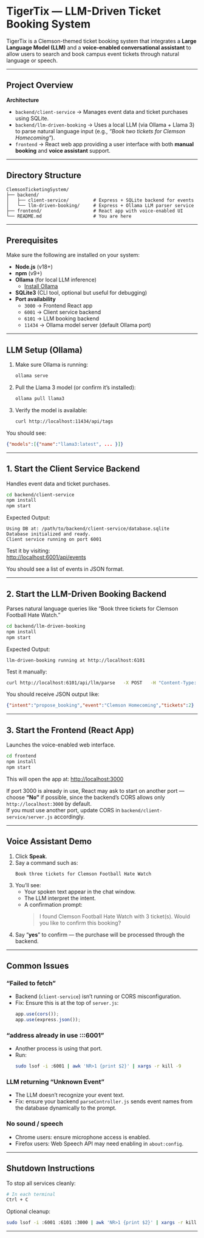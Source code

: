 # TigerTix — LLM-Driven Ticket Booking System

TigerTix is a Clemson-themed ticket booking system that integrates a **Large Language Model (LLM)** and a **voice-enabled conversational assistant** to allow users to search and book campus event tickets through natural language or speech.

---

## Project Overview

**Architecture**
- `backend/client-service` → Manages event data and ticket purchases using SQLite.
- `backend/llm-driven-booking` → Uses a local LLM (via Ollama + Llama 3) to parse natural language input (e.g., *“Book two tickets for Clemson Homecoming”*).
- `frontend` → React web app providing a user interface with both **manual booking** and **voice assistant** support.

---

## Directory Structure

```
ClemsonTicketingSystem/
├── backend/
│   ├── client-service/         # Express + SQLite backend for events
│   └── llm-driven-booking/     # Express + Ollama LLM parser service
├── frontend/                   # React app with voice-enabled UI
└── README.md                   # You are here
```

---

## Prerequisites

Make sure the following are installed on your system:

- **Node.js** (v18+)
- **npm** (v9+)
- **Ollama** (for local LLM inference)
  - [Install Ollama](https://ollama.ai/download)
- **SQLite3** (CLI tool, optional but useful for debugging)
- **Port availability**
  - `3000` → Frontend React app  
  - `6001` → Client service backend  
  - `6101` → LLM booking backend  
  - `11434` → Ollama model server (default Ollama port)

---

## LLM Setup (Ollama)

1. Make sure Ollama is running:
   ```bash
   ollama serve
   ```

2. Pull the Llama 3 model (or confirm it’s installed):
   ```bash
   ollama pull llama3
   ```

3. Verify the model is available:
   ```bash
   curl http://localhost:11434/api/tags
   ```

You should see:
```json
{"models":[{"name":"llama3:latest", ... }]}
```

---

## 1. Start the Client Service Backend

Handles event data and ticket purchases.

```bash
cd backend/client-service
npm install
npm start
```

Expected Output:
```
Using DB at: /path/to/backend/client-service/database.sqlite
Database initialized and ready.
Client service running on port 6001
```

Test it by visiting:  
[http://localhost:6001/api/events](http://localhost:6001/api/events)

You should see a list of events in JSON format.

---

## 2. Start the LLM-Driven Booking Backend

Parses natural language queries like “Book three tickets for Clemson Football Hate Watch.”

```bash
cd backend/llm-driven-booking
npm install
npm start
```

Expected Output:
```
llm-driven-booking running at http://localhost:6101
```

Test it manually:
```bash
curl http://localhost:6101/api/llm/parse   -X POST   -H "Content-Type: application/json"   -d '{"text":"Book two tickets for Clemson Homecoming"}'
```

You should receive JSON output like:
```json
{"intent":"propose_booking","event":"Clemson Homecoming","tickets":2}
```

---

## 3. Start the Frontend (React App)

Launches the voice-enabled web interface.

```bash
cd frontend
npm install
npm start
```

This will open the app at:
[http://localhost:3000](http://localhost:3000)

If port 3000 is already in use, React may ask to start on another port — choose **“No”** if possible, since the backend’s CORS allows only `http://localhost:3000` by default.  
If you must use another port, update CORS in `backend/client-service/server.js` accordingly.

---

## Voice Assistant Demo

1. Click **Speak**.
2. Say a command such as:
   ```
   Book three tickets for Clemson Football Hate Watch
   ```
3. You’ll see:
   - Your spoken text appear in the chat window.
   - The LLM interpret the intent.
   - A confirmation prompt:
     > I found Clemson Football Hate Watch with 3 ticket(s). Would you like to confirm this booking?
4. Say “**yes**” to confirm — the purchase will be processed through the backend.

---

## Common Issues

### “Failed to fetch”
- Backend (`client-service`) isn’t running or CORS misconfiguration.
- Fix: Ensure this is at the top of `server.js`:
  ```js
  app.use(cors());
  app.use(express.json());
  ```

### “address already in use :::6001”
- Another process is using that port.
- Run:
  ```bash
  sudo lsof -i :6001 | awk 'NR>1 {print $2}' | xargs -r kill -9
  ```

### LLM returning “Unknown Event”
- The LLM doesn’t recognize your event text.
- Fix: ensure your backend `parseController.js` sends event names from the database dynamically to the prompt.

### No sound / speech
- Chrome users: ensure microphone access is enabled.
- Firefox users: Web Speech API may need enabling in `about:config`.

---

## Shutdown Instructions

To stop all services cleanly:
```bash
# In each terminal
Ctrl + C
```

Optional cleanup:
```bash
sudo lsof -i :6001 :6101 :3000 | awk 'NR>1 {print $2}' | xargs -r kill -9
```

---